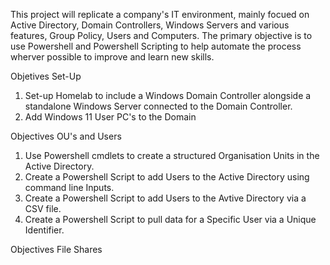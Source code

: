 This project will replicate a company's IT environment, mainly focued on Active Directory, Domain Controllers, Windows Servers and various features, Group Policy, Users and Computers.
The primary objective is to use Powershell and Powershell Scripting to help automate the process wherver possible to improve and learn new skills.

Objetives Set-Up

1.  Set-up Homelab to include a Windows Domain Controller alongside a standalone Windows Server connected to the Domain Controller.
2.  Add Windows 11 User PC's to the Domain

Objectives OU's and Users

1. Use Powershell cmdlets to create a structured Organisation Units in the Active Directory.
2. Create a Powershell Script to add Users to the Active Directory using command line Inputs.
3. Create a Powershell Script to add Users to the Avtive Directory via a CSV file.
4. Create a Powershell Script to pull data for a Specific User via a Unique Identifier.

Objectives File Shares
